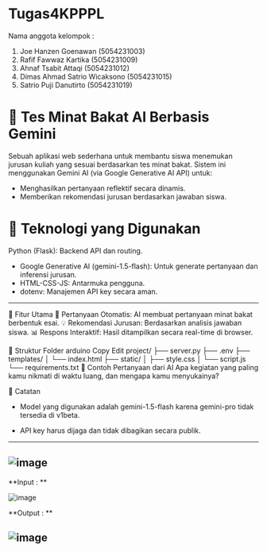 # Tugas4KPPPL

Nama anggota kelompok : 
1. Joe Hanzen Goenawan (5054231003)
2. Rafif Fawwaz Kartika (5054231009)
3. Ahnaf Tsabit Attaqi (5054231012)
4. Dimas Ahmad Satrio Wicaksono (5054231015)
5. Satrio Puji Danutirto (5054231019)


# 🧠 Tes Minat Bakat AI Berbasis Gemini
Sebuah aplikasi web sederhana untuk membantu siswa menemukan jurusan kuliah yang sesuai berdasarkan tes minat bakat. Sistem ini menggunakan Gemini AI (via Google Generative AI API) untuk:
- Menghasilkan pertanyaan reflektif secara dinamis.
- Memberikan rekomendasi jurusan berdasarkan jawaban siswa.

# 🚀 Teknologi yang Digunakan
Python (Flask): Backend API dan routing.

- Google Generative AI (gemini-1.5-flash): Untuk generate pertanyaan dan inferensi jurusan.
- HTML-CSS-JS: Antarmuka pengguna.
- dotenv: Manajemen API key secara aman.

---------------------

🧩 Fitur Utama
🔄 Pertanyaan Otomatis: AI membuat pertanyaan minat bakat berbentuk esai.
💡 Rekomendasi Jurusan: Berdasarkan analisis jawaban siswa.
📊 Respons Interaktif: Hasil ditampilkan secara real-time di browser.

📁 Struktur Folder
arduino
Copy
Edit
project/
├── server.py
├── .env
├── templates/
│   └── index.html
├── static/
│   ├── style.css
│   └── script.js
└── requirements.txt
📝 Contoh Pertanyaan dari AI
Apa kegiatan yang paling kamu nikmati di waktu luang, dan mengapa kamu menyukainya?

📌 Catatan
- Model yang digunakan adalah gemini-1.5-flash karena gemini-pro tidak tersedia di v1beta.

- API key harus dijaga dan tidak dibagikan secara publik.

-------------------------
![image](https://github.com/user-attachments/assets/98074733-acc2-4a46-876d-394bae3e1c1c)
--------------
**Input : **

![image](https://github.com/user-attachments/assets/181b112b-3253-48aa-a05a-c2298109cc27)

**Output : **

![image](https://github.com/user-attachments/assets/e595c704-7ef7-4367-8fc5-24f3986a3af2)
---------------
